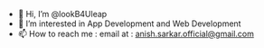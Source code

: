 - 👋 Hi, I’m @lookB4Uleap
- 👀 I’m interested in App Development and Web Development
- 📫 How to reach me : email at : anish.sarkar.official@gmail.com
